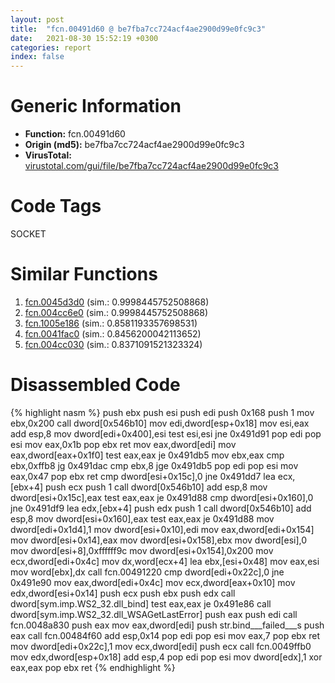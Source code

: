 ```yaml
---
layout: post
title:  "fcn.00491d60 @ be7fba7cc724acf4ae2900d99e0fc9c3"
date:   2021-08-30 15:52:19 +0300
categories: report
index: false
---
```


# Generic Information
- **Function:** fcn.00491d60
- **Origin (md5):** be7fba7cc724acf4ae2900d99e0fc9c3
- **VirusTotal:** [virustotal.com/gui/file/be7fba7cc724acf4ae2900d99e0fc9c3][virustotal_ref]

# Code Tags
<span class="tag" id="SOCKET">SOCKET</span>


# Similar Functions

1. [fcn.0045d3d0][similar_1_ref] (sim.: 0.9998445752508868)
2. [fcn.004cc6e0][similar_2_ref] (sim.: 0.9998445752508868)
3. [fcn.1005e186][similar_3_ref] (sim.: 0.8581193357698531)
4. [fcn.0041fac0][similar_4_ref] (sim.: 0.8456200042113652)
5. [fcn.004cc030][similar_5_ref] (sim.: 0.8371091521323324)


# Disassembled Code

{% highlight nasm %}
push ebx
push esi
push edi
push 0x168
push 1
mov ebx,0x200
call dword[0x546b10]
mov edi,dword[esp+0x18]
mov esi,eax
add esp,8
mov dword[edi+0x400],esi
test esi,esi
jne 0x491d91
pop edi
pop esi
mov eax,0x1b
pop ebx
ret
mov eax,dword[edi]
mov eax,dword[eax+0x1f0]
test eax,eax
je 0x491db5
mov ebx,eax
cmp ebx,0xffb8
jg 0x491dac
cmp ebx,8
jge 0x491db5
pop edi
pop esi
mov eax,0x47
pop ebx
ret
cmp dword[esi+0x15c],0
jne 0x491dd7
lea ecx,[ebx+4]
push ecx
push 1
call dword[0x546b10]
add esp,8
mov dword[esi+0x15c],eax
test eax,eax
je 0x491d88
cmp dword[esi+0x160],0
jne 0x491df9
lea edx,[ebx+4]
push edx
push 1
call dword[0x546b10]
add esp,8
mov dword[esi+0x160],eax
test eax,eax
je 0x491d88
mov dword[edi+0x1d4],1
mov dword[esi+0x10],edi
mov eax,dword[edi+0x154]
mov dword[esi+0x14],eax
mov dword[esi+0x158],ebx
mov dword[esi],0
mov dword[esi+8],0xffffff9c
mov dword[esi+0x154],0x200
mov ecx,dword[edi+0x4c]
mov dx,word[ecx+4]
lea ebx,[esi+0x48]
mov eax,esi
mov word[ebx],dx
call fcn.00491220
cmp dword[edi+0x22c],0
jne 0x491e90
mov eax,dword[edi+0x4c]
mov ecx,dword[eax+0x10]
mov edx,dword[esi+0x14]
push ecx
push ebx
push edx
call dword[sym.imp.WS2_32.dll_bind]
test eax,eax
je 0x491e86
call dword[sym.imp.WS2_32.dll_WSAGetLastError]
push eax
push edi
call fcn.0048a830
push eax
mov eax,dword[edi]
push str.bind___failed___s
push eax
call fcn.00484f60
add esp,0x14
pop edi
pop esi
mov eax,7
pop ebx
ret
mov dword[edi+0x22c],1
mov ecx,dword[edi]
push ecx
call fcn.0049ffb0
mov edx,dword[esp+0x18]
add esp,4
pop edi
pop esi
mov dword[edx],1
xor eax,eax
pop ebx
ret
{% endhighlight %}


[similar_1_ref]: /report/fcn.0045d3d0@289859175c221b107317af7727d26c17
[similar_2_ref]: /report/fcn.004cc6e0@279a61b1e76da49531f1f16fd1102a2d
[similar_3_ref]: /report/fcn.1005e186@a0ac129ff3ea4c0dfa9529c259a9502c
[similar_4_ref]: /report/fcn.0041fac0@be7fba7cc724acf4ae2900d99e0fc9c3
[similar_5_ref]: /report/fcn.004cc030@279a61b1e76da49531f1f16fd1102a2d
[virustotal_ref]: https://www.virustotal.com/gui/file/be7fba7cc724acf4ae2900d99e0fc9c3